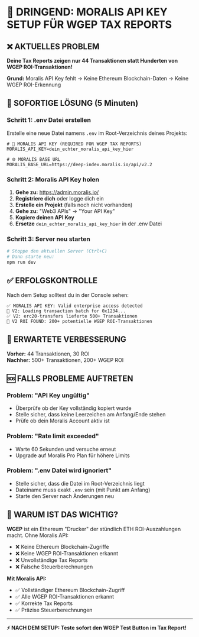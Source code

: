 # 🚨 DRINGEND: MORALIS API KEY SETUP FÜR WGEP TAX REPORTS

## ❌ AKTUELLES PROBLEM
**Deine Tax Reports zeigen nur 44 Transaktionen statt Hunderten von WGEP ROI-Transaktionen!**

**Grund:** Moralis API Key fehlt → Keine Ethereum Blockchain-Daten → Keine WGEP ROI-Erkennung

## 🔧 SOFORTIGE LÖSUNG (5 Minuten)

### Schritt 1: .env Datei erstellen
Erstelle eine neue Datei namens `.env` im Root-Verzeichnis deines Projekts:

```env
# 🔑 MORALIS API KEY (REQUIRED FOR WGEP TAX REPORTS)
MORALIS_API_KEY=dein_echter_moralis_api_key_hier

# 🌐 MORALIS BASE URL
MORALIS_BASE_URL=https://deep-index.moralis.io/api/v2.2
```

### Schritt 2: Moralis API Key holen
1. **Gehe zu:** https://admin.moralis.io/
2. **Registriere dich** oder logge dich ein
3. **Erstelle ein Projekt** (falls noch nicht vorhanden)
4. **Gehe zu:** "Web3 APIs" → "Your API Key"
5. **Kopiere deinen API Key**
6. **Ersetze** `dein_echter_moralis_api_key_hier` in der .env Datei

### Schritt 3: Server neu starten
```bash
# Stoppe den aktuellen Server (Ctrl+C)
# Dann starte neu:
npm run dev
```

## ✅ ERFOLGSKONTROLLE

Nach dem Setup solltest du in der Console sehen:
```
✅ MORALIS API KEY: Valid enterprise access detected
🚀 V2: Loading transaction batch for 0x1234...
✅ V2: erc20-transfers lieferte 500+ Transaktionen
🎯 V2 ROI FOUND: 200+ potentielle WGEP ROI-Transaktionen
```

## 🎯 ERWARTETE VERBESSERUNG

**Vorher:** 44 Transaktionen, 30 ROI  
**Nachher:** 500+ Transaktionen, 200+ WGEP ROI  

## 🆘 FALLS PROBLEME AUFTRETEN

### Problem: "API Key ungültig"
- Überprüfe ob der Key vollständig kopiert wurde
- Stelle sicher, dass keine Leerzeichen am Anfang/Ende stehen
- Prüfe ob dein Moralis Account aktiv ist

### Problem: "Rate limit exceeded"
- Warte 60 Sekunden und versuche erneut
- Upgrade auf Moralis Pro Plan für höhere Limits

### Problem: ".env Datei wird ignoriert"
- Stelle sicher, dass die Datei im Root-Verzeichnis liegt
- Dateiname muss exakt `.env` sein (mit Punkt am Anfang)
- Starte den Server nach Änderungen neu

## 🚀 WARUM IST DAS WICHTIG?

**WGEP** ist ein Ethereum "Drucker" der stündlich ETH ROI-Auszahlungen macht. Ohne Moralis API:
- ❌ Keine Ethereum Blockchain-Zugriffe
- ❌ Keine WGEP ROI-Transaktionen erkannt
- ❌ Unvollständige Tax Reports
- ❌ Falsche Steuerberechnungen

**Mit Moralis API:**
- ✅ Vollständiger Ethereum Blockchain-Zugriff
- ✅ Alle WGEP ROI-Transaktionen erkannt
- ✅ Korrekte Tax Reports
- ✅ Präzise Steuerberechnungen

---

**⚡ NACH DEM SETUP: Teste sofort den WGEP Test Button im Tax Report!** 